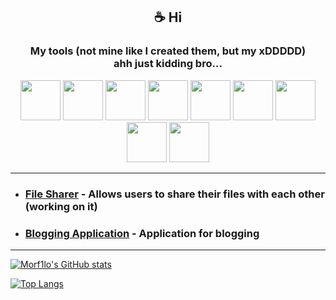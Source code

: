 <h2 align="center">☕️ Hi</h2>

<h3 align="center">My tools (not mine like I created them, but my xDDDDD)<br />ahh just kidding bro...</h3>
<div align="center">
    <img src="https://raw.githubusercontent.com/marwin1991/profile-technology-icons/refs/heads/main/icons/go.png" width="64" />
    <img src="https://raw.githubusercontent.com/marwin1991/profile-technology-icons/refs/heads/main/icons/rabbitmq.png" width="64" />
    <img src="https://user-images.githubusercontent.com/25181517/117207330-263ba280-adf4-11eb-9b97-0ac5b40bc3be.png" width="64" />
    <img src="https://raw.githubusercontent.com/marwin1991/profile-technology-icons/refs/heads/main/icons/postgresql.png" width="64" />
    <img src="https://raw.githubusercontent.com/marwin1991/profile-technology-icons/refs/heads/main/icons/redis.png" width="64" />
    <img src="https://raw.githubusercontent.com/marwin1991/profile-technology-icons/refs/heads/main/icons/mongodb.png" width="64" />
    <img src="https://raw.githubusercontent.com/marwin1991/profile-technology-icons/refs/heads/main/icons/git.png" width="64" />
    <img src="https://raw.githubusercontent.com/marwin1991/profile-technology-icons/refs/heads/main/icons/visual_studio_code.png" width="64" />
    <img src="https://raw.githubusercontent.com/marwin1991/profile-technology-icons/refs/heads/main/icons/postman.png" width="64" />
</div>

---

- ### [File Sharer](https://github.com/File-Sharer) - Allows users to share their files with each other (working on it)
- ### [Blogging Application](https://github.com/BloggingApp) - Application for blogging

---

[![Morf1lo's GitHub stats](https://github-readme-stats.vercel.app/api?username=morf1lo&theme=radical&show_icons=true&hide_border=true&icon_color=f1f1f1)](https://github.com/anuraghazra/github-readme-stats)

[![Top Langs](https://github-readme-stats.vercel.app/api/top-langs/?username=morf1lo&layout=compact&theme=radical&hide_border=true)](https://github.com/anuraghazra/github-readme-stats)
